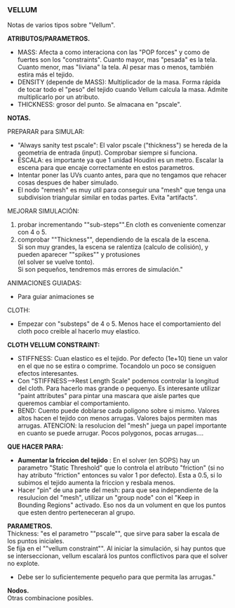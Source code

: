 ### VELLUM  

Notas de varios tipos sobre "Vellum".  

**ATRIBUTOS/PARAMETROS.**   

- MASS: Afecta a como interaciona con las "POP forces" y como de fuertes son los "constraints". Cuanto mayor, mas "pesada" es la tela. Cuanto menor, mas "liviana" la tela. Al pesar mas o menos, también estira más el tejido.   
- DENSITY (depende de MASS): Multiplicador de la masa. Forma rápida de tocar todo el "peso" del tejido cuando Vellum calcula la masa. Admite multiplicarlo por un atributo.   
- THICKNESS: grosor del punto. Se almacana en "pscale".   

**NOTAS.**   

PREPARAR para SIMULAR:   

- "Always sanity test pscale": El valor pscale ("thickness") se hereda de la geometria de entrada (input). Comprobar siempre si funciona.   
- ESCALA: es importante ya que 1 unidad Houdini es un metro. Escalar la escena para que encaje correctamente en estos parametros.   
- Intentar poner las UVs cuanto antes, para que no tengamos que rehacer cosas despues de haber simulado.   
- El nodo "remesh" es muy util para conseguir una "mesh" que tenga una subdivision triangular similar en todas partes. Evita "artifacts".

MEJORAR SIMULACIÓN:   
  1) probar incrementando ""sub-steps"".En cloth es conveniente comenzar con 4 o 5.   
  2) comprobar ""Thickness"", dependiendo de la escala de la escena.   
     Si son muy grandes, la escena se ralentiza (calculo de colisión), y pueden aparecer ""spikes"" y protusiones   
     (el solver se vuelve tonto).   
     Si son pequeños, tendremos más errores de simulación."   

ANIMACIONES GUIADAS:
- Para guiar animaciones se   

CLOTH:
- Empezar con "substeps" de 4 o 5. Menos hace el comportamiento del cloth poco creible al hacerlo muy elastico.   

**CLOTH VELLUM CONSTRAINT:**   
- STIFFNESS: Cuan elastico es el tejido. Por defecto (1e+10) tiene un valor en el que no se estira o comprime. Tocandolo un poco se consiguen efectos interesantes.   
- Con "STIFFNESS-->Rest Length Scale" podemos controlar la longitud del cloth. Para hacerlo mas grande o pequenyo. Es interesante utilizar "paint attributes" para pintar una mascara que aisle partes que queremos cambiar el comportamiento.
- BEND: Cuento puede doblarse cada poligono sobre si mismo. Valores altos hacen el tejido con menos arrugas. Valores bajos permiten mas arrugas. ATENCION: la resolucion del "mesh" juega un papel importante en cuanto se puede arrugar. Pocos polygonos, pocas arrugas....

**QUE HACER PARA:**   
- **Aumentar la friccion del tejido** : En el solver (en SOPS) hay un parametro "Static Threshold" que lo controla el atributo "friction" (si no hay atributo "friction" entonces su valor 1 por defecto). Esta a 0.5, si lo subimos el tejido aumenta la friccion y resbala menos.   
- Hacer "pin" de una parte del mesh: para que sea independiente de la resulucion del "mesh", utilizar un "group node" con el "Keep in Bounding Regions" activado. Eso nos da un volument en que los puntos que esten dentro perteneceran al grupo.

**PARAMETROS.**   
Thickness: "es el parametro ""pscale"", que sirve para saber la escala de los puntos iniciales.   
Se fija en el ""vellum constraint"". Al iniciar la simulación, si hay puntos que se interseccionan, vellum escalará los puntos conflictivos para que el  solver no explote.
- Debe ser lo suficientemente pequeño para que permita las arrugas."

**Nodos.**   
Otras combinacione posibles.


